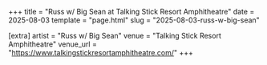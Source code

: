 +++
title = "Russ w/ Big Sean at Talking Stick Resort Amphitheatre"
date = 2025-08-03
template = "page.html"
slug = "2025-08-03-russ-w-big-sean"

[extra]
artist = "Russ w/ Big Sean"
venue = "Talking Stick Resort Amphitheatre"
venue_url = "https://www.talkingstickresortamphitheatre.com/"
+++
